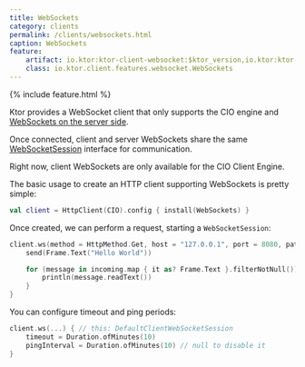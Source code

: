 ```yaml
---
title: WebSockets
category: clients
permalink: /clients/websockets.html
caption: WebSockets  
feature:
    artifact: io.ktor:ktor-client-websocket:$ktor_version,io.ktor:ktor-client-cio:$ktor_version
    class: io.ktor.client.features.websocket.WebSockets
---
```


{% include feature.html %}

Ktor provides a WebSocket client that only supports the CIO engine and [WebSockets on the server side](/servers/features/websockets.html). 

Once connected, client and server WebSockets share the same [WebSocketSession](/servers/features/websockets.html#WebSocketSession) interface for communication.

Right now, client WebSockets are only available for the CIO Client Engine.

The basic usage to create an HTTP client supporting WebSockets is pretty simple:

```kotlin
val client = HttpClient(CIO).config { install(WebSockets) }
```

Once created, we can perform a request, starting a `WebSocketSession`:

```kotlin
client.ws(method = HttpMethod.Get, host = "127.0.0.1", port = 8080, path = "/route/path/to/ws") { // this: DefaultClientWebSocketSession
    send(Frame.Text("Hello World"))

    for (message in incoming.map { it as? Frame.Text }.filterNotNull()) {
        println(message.readText())
    }
}
```

You can configure timeout and ping periods:

```kotlin
client.ws(...) { // this: DefaultClientWebSocketSession
    timeout = Duration.ofMinutes(10)
    pingInterval = Duration.ofMinutes(10) // null to disable it
}
```

